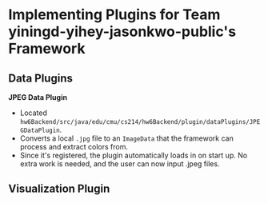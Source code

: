 # Implementing Plugins for Team yiningd-yihey-jasonkwo-public's Framework

## Data Plugins
**JPEG Data Plugin**
- Located `hw6Backend/src/java/edu/cmu/cs214/hw6Backend/plugin/dataPlugins/JPEGDataPlugin`.
- Converts a local `.jpg` file to an `ImageData` that the framework can process and extract colors from. 
- Since it's registered, the plugin automatically loads in on start up. No extra work is needed, and the user can now input .jpeg files.

## Visualization Plugin
